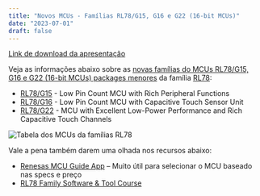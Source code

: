 ```yaml
---
title: "Novos MCUs - Famílias RL78/G15, G16 e G22 (16-bit MCUs)"
date: "2023-07-01"
draft: false
---
```


[Link de download da apresentação](../assets/material/RL78_G15_G16_Introduction.pdf)

Veja as informações abaixo sobre as [novas famílias do MCUs RL78/G15, G16 e G22 (16-bit MCUs) packages menores](https://www.renesas.com/us/en/about/press-room/renesas-introduces-low-power-rl78g15-mcu-smallest-8-pin-package-option-available-within-rl78-family) da família [RL78](https://www.renesas.com/us/en/products/microcontrollers-microprocessors/rl78-low-power-8-16-bit-mcus):

- [RL78/G15](https://www.renesas.com/us/en/products/microcontrollers-microprocessors/rl78-low-power-8-16-bit-mcus/rl78g15-compact-low-pin-count-microcontrollers-rich-peripheral-functions-general-purpose-applications) - Low Pin Count MCU with Rich Peripheral Functions
- [RL78/G16](https://www.renesas.com/us/en/products/microcontrollers-microprocessors/rl78-low-power-8-16-bit-mcus/rl78g16-compact-low-pin-count-microcontrollers-capacitive-touch-sensor-unit-ideal-home-appliances-and-high) - Low Pin Count MCU with Capacitive Touch Sensor Unit
- [RL78/G22](https://www.renesas.com/us/en/products/microcontrollers-microprocessors/rl78-low-power-8-16-bit-mcus/rl78g22-general-purpose-microcontrollers-excellent-low-power-performance-and-rich-capacitive-touch-channels) - MCU with Excellent Low-Power Performance and Rich Capacitive Touch Channels


![Tabela dos MCUs da famílias RL78](../assets/img/RL78_G15_G16_table.png "Tabela dos MCUs da famílias RL78")

Vale a pena também darem uma olhada nos recursos abaixo:
- [Renesas MCU Guide App](https://www.renesas.com/us/en/products/microcontrollers-microprocessors/renesas-mcu-guide-app) – Muito útil para selecionar o MCU baseado nas specs e preço
- [RL78 Family Software & Tool Course](https://www.renesas.com/br/en/software-tool/rl78-software-tool-course)
